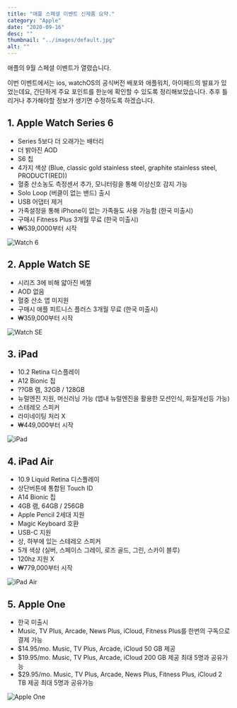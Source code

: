 ```yaml
---
title: "애플 스페셜 이벤트 신제품 요약."
category: "Apple"
date: "2020-09-16"
desc: ""
thumbnail: "../images/default.jpg"
alt: ""
---
```


애플의 9월 스페셜 이벤트가 열렸습니다.

이번 이벤트에서는 ios, watchOS의 공식버전 배포와 애플워치, 아이패드의 발표가 있었는데요, 간단하게 주요 포인트를 한눈에 확인할 수 있도록 정리해보았습니다. 추후 틀리거나 추가해야할 정보가 생기면 수정하도록 하겠습니다.

## 1. Apple Watch Series 6

- Series 5보다 더 오래가는 배터리
- 더 밝아진 AOD
- S6 칩
- 4가지 색상 (Blue, classic gold stainless steel, graphite stainless steel, PRODUCT(RED))
- 혈중 산소농도 측정센서 추가, 모니터링을 통해 이상신호 감지 가능
- Solo Loop (버클이 없는 밴드) 출시
- USB 어댑터 제거
- 가족설정을 통해 iPhone이 없는 가족들도 사용 가능함 (한국 미출시)
- 구매시 Fitness Plus 3개월 무료 (한국 미출시)
- ₩539,0000부터 시작

![Watch 6](/assets/2020-09-16-appleEvent-1/1.png)

## 2. Apple Watch SE

- 시리즈 3에 비해 얇아진 베젤
- AOD 없음
- 혈중 산소 앱 미지원
- 구매시 애플 피트니스 플러스 3개월 무료 (한국 미출시)
- ₩359,000부터 시작

![Watch SE](/assets/2020-09-16-appleEvent-1/2.png)

## 3. iPad

- 10.2 Retina 디스플레이
- A12 Bionic 칩
- ??GB 램, 32GB / 128GB
- 뉴럴엔진 지원, 머신러닝 가능 (앱내 뉴럴엔진을 활용한 모션인식, 화질개선등 가능)
- 스테레오 스피커
- 라미네이팅 처리 X
- ₩449,000부터 시작

![iPad](/assets/2020-09-16-appleEvent-1/3.png)

## 4. iPad Air

- 10.9 Liquid Retina 디스플레이
- 상단버튼에 통합된 Touch ID
- A14 Bionic 칩
- 4GB 램, 64GB / 256GB
- Apple Pencil 2세대 지원
- Magic Keyboard 호환
- USB-C 지원
- 상, 하부에 있는 스테레오 스피커
- 5개 색상 (실버, 스페이스 그레이, 로즈 골드, 그린, 스카이 블루)
- 120hz 지원 X
- ₩779,000부터 시작

![iPad Air](/assets/2020-09-16-appleEvent-1/4.png)

## 5. Apple One

- 한국 미출시
- Music, TV Plus, Arcade, News Plus, iCloud, Fitness Plus를 한번의 구독으로 결제 가능
- \$14.95/mo. Music, TV Plus, Arcade, iCloud 50 GB 제공
- \$19.95/mo. Music, TV Plus, Arcade, iCloud 200 GB 제공 최대 5명과 공유가능
- \$29.95/mo. Music, TV Plus, Arcade, News Plus, Fitness Plus, iCloud 2 TB 제공 최대 5명과 공유가능

![Apple One](/assets/2020-09-16-appleEvent-1/5.png)
